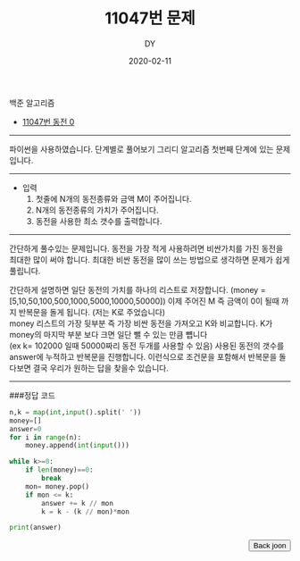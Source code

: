 ﻿---
layout: post
title:  "11047번 문제"
date:   2020-02-11
author: DY
comments: true
categories: backjoon
---

백준 알고리즘
* [11047번 동전 0](https://www.acmicpc.net/problem/11047)

---
파이썬을 사용하였습니다.
단계별로 풀어보기 그리디 알고리즘 첫번째 단계에 있는 문제입니다.
   
---
     
- 입력
  1. 첫줄에 N개의 동전종류와 금액 M이 주어집니다.
  2. N개의 동전종류의 가치가 주어집니다.
  3. 동전을 사용한 최소 갯수를 출력합니다.

---
간단하게 풀수있는 문제입니다. 동전을 가장 적게 사용하려면 비싼가치를 가진 동전을 최대한 많이 써야 합니다.
최대한 비싼 동전을 많이 쓰는 방법으로 생각하면 문제가 쉽게 풀립니다. <br/>
        
간단하게 설명하면 일단 동전의 가치를 하나의 리스트로 저장합니다. (money = [5,10,50,100,500,1000,5000,10000,50000])
이제 주어진 M 즉 금액이 0이 될때 까지 반복문을 돌게 됩니다. (저는 K로 주었습니다) <br/>
money 리스트의 가장 뒷부분 즉 가장 비싼 동전을 가져오고 K와 비교합니다. K가 money의 마지막 부분 보다 크면 일단 뺄 수 있는 만큼 뻅니다 <br/>
(ex k= 102000 일때 50000짜리 동전 두개를 사용할 수 있음) 사용된 동전의 갯수를 answer에 누적하고 반복문을 진행합니다.
이런식으로 조건문을 포함해서 반복문을 돌다보면 결국 우리가 원하는 답을 찾을수 있습니다.

---        
        
###정답 코드

```python
n,k = map(int,input().split(' '))
money=[]
answer=0
for i in range(n):
    money.append(int(input()))

while k>=0:
    if len(money)==0:
        break
    mon= money.pop()
    if mon <= k:
        answer += k // mon
        k = k - (k // mon)*mon

print(answer)
```

<div style="float: right;">
  <button onclick="location.href='https://www.acmicpc.net/' ">Back joon</button>
</div>
